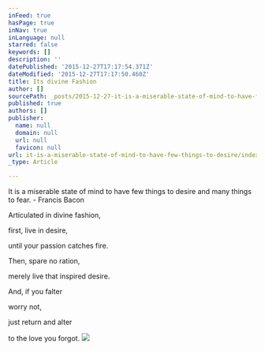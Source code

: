 ```yaml
---
inFeed: true
hasPage: true
inNav: true
inLanguage: null
starred: false
keywords: []
description: ''
datePublished: '2015-12-27T17:17:54.371Z'
dateModified: '2015-12-27T17:17:50.460Z'
title: Its divine Fashion
author: []
sourcePath: _posts/2015-12-27-it-is-a-miserable-state-of-mind-to-have-few-things-to-desire.md
published: true
authors: []
publisher:
  name: null
  domain: null
  url: null
  favicon: null
url: it-is-a-miserable-state-of-mind-to-have-few-things-to-desire/index.html
_type: Article

---
```

It is a miserable state of mind to have few things to desire and many things to fear. - Francis Bacon 

Articulated in divine fashion, 

first, live in desire, 

until your passion catches fire. 

Then, spare no ration, 

merely live that inspired desire. 

And, if you falter 

worry not, 

just return and alter 

to the love you forgot. ![](https://s3-us-west-2.amazonaws.com/the-grid-img/p/5101310823f10ba5648338bf16adc2ffc6c1ebb3.jpg)